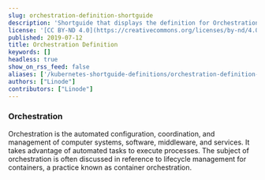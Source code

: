 ```yaml
---
slug: orchestration-definition-shortguide
description: 'Shortguide that displays the definition for Orchestration.'
license: '[CC BY-ND 4.0](https://creativecommons.org/licenses/by-nd/4.0)'
published: 2019-07-12
title: Orchestration Definition
keywords: []
headless: true
show_on_rss_feed: false
aliases: ['/kubernetes-shortguide-definitions/orchestration-definition-shortguide/']
authors: ["Linode"]
contributors: ["Linode"]
---
```


### Orchestration

Orchestration is the automated configuration, coordination, and management of computer systems, software, middleware, and services. It takes advantage of automated tasks to execute processes. The subject of orchestration is often discussed in reference to lifecycle management for containers, a practice known as container orchestration.
